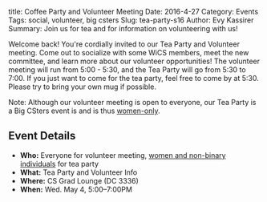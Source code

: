 title: Coffee Party and Volunteer Meeting
Date: 2016-4-27
Category: Events
Tags: social, volunteer, big csters
Slug: tea-party-s16
Author: Evy Kassirer
Summary: Join us for tea and for information on volunteering with us!

Welcome back! You're cordially invited to our Tea Party and Volunteer meeting.
Come out to socialize with some WiCS members, meet the new committee, and learn
more about our volunteer opportunities! The volunteer meeting will run from
5:00 - 5:30, and the Tea Party will go from 5:30 to 7:00. If you just want to
come for the tea party, feel free to come by at 5:30. Please try to bring your
own mug if possible.

Note: Although our volunteer meeting is open to everyone, our Tea Party is
a Big CSters event is and is thus [women-only](http://wics.uwaterloo.ca/faq).

## Event Details ##

+ **Who:** Everyone for volunteer meeting,
           [women and non-binary individuals](http://wics.uwaterloo.ca/faq)
           for tea party
+ **What:** Tea Party and Volunteer Info
+ **Where:** CS Grad Lounge (DC 3336)
+ **When:** Wed. May 4, 5:00&ndash;7:00PM
